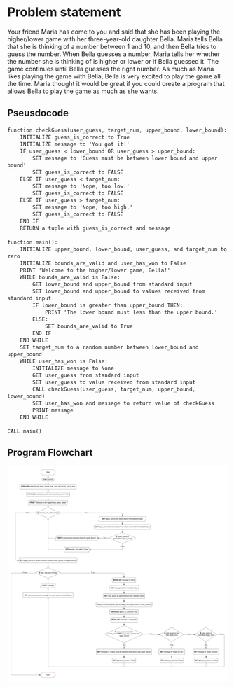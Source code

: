 # Problem statement

Your friend Maria has come to you and said that she has been playing the higher/lower 
game with her three-year-old daughter Bella. Maria tells Bella that she is thinking of 
a number between 1 and 10, and then Bella tries to guess the number. 
When Bella guesses a number, Maria tells her whether the number she is thinking of is 
higher or lower or if Bella guessed it. The game continues until Bella guesses the right number. 
As much as Maria likes playing the game with Bella, Bella is very excited to play the game all the time. 
Maria thought it would be great if you could create a program that allows Bella to play the game as much as she wants.

## Pseusdocode

```
function checkGuess(user_guess, target_num, upper_bound, lower_bound):
    INITIALIZE guess_is_correct to True
    INITIALIZE message to 'You got it!'
    IF user_guess < lower_bound OR user_guess > upper_bound:
        SET message to 'Guess must be between lower bound and upper bound'
        SET guess_is_correct to FALSE
    ELSE IF user_guess < target_num:
        SET message to 'Nope, too low.'
        SET guess_is_correct to FALSE
    ELSE IF user_guess > target_num:
        SET message to 'Nope, too high.'
        SET guess_is_correct to FALSE
    END IF
    RETURN a tuple with guess_is_correct and message

function main():
    INITIALIZE upper_bound, lower_bound, user_guess, and target_num to zero
    INITIALIZE bounds_are_valid and user_has_won to False
    PRINT 'Welcome to the higher/lower game, Bella!'
    WHILE bounds_are_valid is False:
        GET lower_bound and upper_bound from standard input
        SET lower_bound and upper_bound to values received from standard input
        IF lower_bound is greater than upper_bound THEN:
            PRINT 'The lower bound must less than the upper bound.'
        ELSE:
            SET bounds_are_valid to True
        END IF
    END WHILE
    SET target_num to a random number between lower_bound and upper_bound
    WHILE user_has_won is False:
        INITIALIZE message to None
        GET user_guess from standard input
        SET user_guess to value received from standard input
        CALL checkGuess(user_guess, target_num, upper_bound, lower_bound)
        SET user_has_won and message to return value of checkGuess
        PRINT message
    END WHILE

CALL main()
```

## Program Flowchart

![Flow Chart](HigherLowerProgramFlowchart.jpeg)